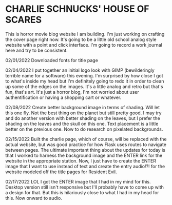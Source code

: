 # CHARLIE SCHNUCKS' HOUSE OF SCARES

This is horror movie blog website I am building. I'm just working on crafting the cover page right now. It's going to be a little old school analog style website with a point and click interface. I'm going to record a work journal here and try to be consistent. 

02/01/2022
Downloaded fonts for title page

02/04/2022
I put together an initial logo look with GIMP (bewilderingly terrible name for a software) this evening. I'm surprised by how close I got to what's inside my head but I'm definitely going to redo it in order to clean up some of the edges on the images. It's a little analog and retro but that's fun, that's art. It's just a horror blog, I'm not worried about user authentification or having a shopping cart or whatever. 

02/08/2022
Create better background image in terms of shading. Will let this one fly. Not the best thing on the planet but still pretty good. I may try and do another version with better shading on the leaves, but I prefer the shading on the leaves and the skull on this one. Text placement is a little better on the previous one. Now to do research on pixelated backgrounds.

02/15/2022
Built the charlie page, which of course, will be replaced with the actual website, but was good practice for how Flask uses routes to navigate between pages. The ultimate important thing about the updates for today is that I worked to harness the background image and the ENTER link for the website in the appropriate station. Now, I just have to create the ENTER image that I want to use instead of text and create the entry audio!?! for the website modeled off the title pages for Resident Evil.

02/17/2022
LOL I got the ENTER image that I had in my mind for this. Desktop version still isn't responsive but I'll probably have to come up with a design for that. But this is hilariously close to what I had in my head for this. Now onward to audio. 
